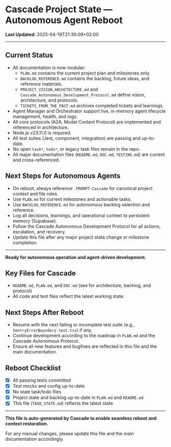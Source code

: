 # Cascade Project State — Autonomous Agent Reboot

**Last Updated:** 2025-04-19T21:30:09+02:00

---

## Current Status
- All documentation is now modular:
  - `PLAN.md` contains the current project plan and milestones only.
  - `BACKLOG_REFERENCE.md` contains the backlog, future ideas, and reference materials.
  - `PROJECT_VISION_ARCHITECTURE.md` and `Cascade_Autonomous_Development_Protocol.md` define vision, architecture, and protocols.
  - `TICKETS_FROM_THE_PAST.md` archives completed tickets and learnings.
- Agent Manager and Orchestrator support live, in-memory agent lifecycle management, health, and logs.
- All core protocols (A2A, Model Context Protocol) are implemented and referenced in architecture.
- Node.js v23.11.0 is required.
- All test suites (Jest, component, integration) are passing and up-to-date.
- No open `task*`, `todo*`, or legacy task files remain in the repo.
- All major documentation files (`README.md`, `DOC.md`, `TESTING.md`) are current and cross-referenced.

## Next Steps for Autonomous Agents
- On reboot, always reference `.PROMPT-Cascade` for canonical project context and file roles.
- Use `PLAN.md` for current milestones and actionable tasks.
- Use `BACKLOG_REFERENCE.md` for autonomous backlog selection and reference.
- Log all decisions, learnings, and operational context to persistent memory (Supabase).
- Follow the Cascade Autonomous Development Protocol for all actions, escalation, and recovery.
- Update this file after any major project state change or milestone completion.

---

**Ready for autonomous operation and agent-driven development.**

## Key Files for Cascade
- `README.md`, `PLAN.md`, and `DOC.md` (see for architecture, backlog, and protocol)
- All code and test files reflect the latest working state.

## Next Steps After Reboot
- Resume with the next failing or incomplete test suite (e.g., `SentryErrorBoundary.test.tsx`) if any.
- Continue development according to the roadmap in `PLAN.md` and the Cascade Autonomous Protocol.
- Ensure all new features and bugfixes are reflected in this file and the main documentation.

## Reboot Checklist
- [x] All passing tests committed
- [x] Test mocks and config up-to-date
- [x] No stale task/todo files
- [x] Project state and backlog up-to-date in `PLAN.md` and `README.md`
- [x] This file (`TASK_STATE.md`) reflects the latest state

---

**This file is auto-generated by Cascade to enable seamless reboot and context restoration.**

For any manual changes, please update this file and the main documentation accordingly.
